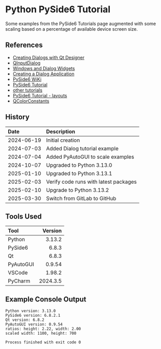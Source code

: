 # Python PySide6 Tutorial
Some examples from the PySide6 Tutorials page augmented with some scaling based on a percentage of available device screen size.
## References
* [Creating Dialogs with Qt Designer](https://www.pythonguis.com/tutorials/pyside6-creating-dialogs-qt-designer/)
* [QInputDialog](https://doc.qt.io/qtforpython-6/PySide6/QtWidgets/QInputDialog.html#PySide6.QtWidgets.QInputDialog)
* [Windows and Dialog Widgets](https://doc.qt.io/qtforpython-6/overviews/application-windows.html#window-and-dialog-widgets)
* [Creating a Dialog Application](https://doc.qt.io/qtforpython-6/tutorials/basictutorial/dialog.html)
* [PySide6 WiKi](https://wiki.qt.io/Qt_for_Python)
* [PySide6 Tutorial](https://www.pythonguis.com/pyside6-tutorial/)
* [other tutorials](https://doc.qt.io/qtforpython-6/tutorials/index.html)
* [PySide6 Tutorial - layouts](https://www.youtube.com/watch?v=Mmo0Lqj7oGk)
* [QColorConstants](https://doc.qt.io/qt-6/qcolorconstants.html)
## History

| Date       | Description                           |
|:-----------|:--------------------------------------|
| 2024-06-19 | Initial creation                      |
| 2024-07-03 | Added Dialog tutorial example         |
| 2024-07-04 | Added PyAutoGUI to scale examples     |
| 2024-10-07 | Upgraded to Python 3.13.0             |
| 2025-01-10 | Upgraded to Python 3.13.1             |
| 2025-02-03 | Verify code runs with latest packages |
| 2025-02-10 | Upgrade to Python 3.13.2              |
| 2025-03-30 | Switch from GitLab to GitHub          |


## Tools Used
 | Tool      |  Version |
 |:----------|---------:|
 | Python    |   3.13.2 |
 | PySide6   |    6.8.3 |
 | Qt        |    6.8.3 |
 | PyAutoGUI |   0.9.54 |
 | VSCode    |   1.98.2 |
 | PyCharm   | 2024.3.5 |
 
## Example Console Output
```text
Python version: 3.13.0
PySide6 version: 6.8.2.1
Qt version: 6.8.2
PyAutoGUI version: 0.9.54
ratios: height: 2.22, width: 2.00
scaled width: 1100, height: 700

Process finished with exit code 0
```

